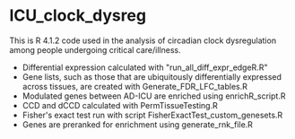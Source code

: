 # ICU_clock_dysreg
This is R 4.1.2 code used in the analysis of circadian clock dysregulation among people undergoing critical care/illness.
<ul>
  <li>Differential expression calculated with "run_all_diff_expr_edgeR.R"</li>
  <li>Gene lists, such as those that are ubiquitously differentially expressed across tissues, are created with Generate_FDR_LFC_tables.R</li>
  <li>Modulated genes between AD-ICU are enriched using enrichR_script.R</li>
  <li>CCD and dCCD calculated with PermTissueTesting.R</li>
  <li>Fisher's exact test run with script FisherExactTest_custom_genesets.R</li>
  <li>Genes are preranked for enrichment using generate_rnk_file.R</li>
</ul>
